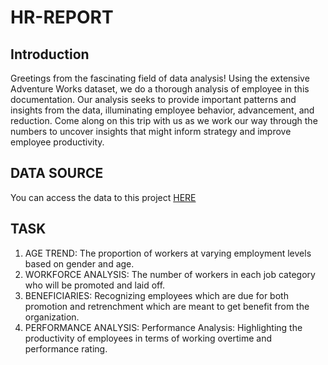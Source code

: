 # HR-REPORT
## Introduction
Greetings from the fascinating field of data analysis! Using the extensive Adventure Works dataset, we do a thorough analysis of employee in this documentation. Our analysis seeks to provide important patterns and insights from the data, illuminating employee behavior, advancement, and reduction. Come along on this trip with us as we work our way through the numbers to uncover insights that might inform strategy and improve employee productivity.
## DATA SOURCE
You can access the  data to this project [HERE](https://www.youtube.com/watch?v=gFKNSmO8oyA)
## TASK
1.	AGE TREND: The proportion of workers at varying employment levels based on gender and age.
2.	WORKFORCE ANALYSIS: The number of workers in each job category who will be promoted and laid off.
3.	BENEFICIARIES: Recognizing employees which are due for both promotion and retrenchment which are meant to get benefit from the organization.
4.	PERFORMANCE ANALYSIS: Performance Analysis: Highlighting the productivity of employees in terms of working overtime and performance rating.
